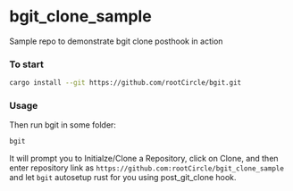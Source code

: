 # bgit_clone_sample
Sample repo to demonstrate bgit clone posthook in action

### To start

```bash
cargo install --git https://github.com/rootCircle/bgit.git
```

### Usage

Then run bgit in some folder:
```bash
bgit
```

It will prompt you to Initialze/Clone a Repository, click on Clone, and then enter repository link as `https://github.com:rootCircle/bgit_clone_sample` and let `bgit` autosetup rust for you using post_git_clone hook.


